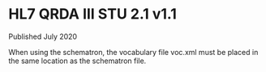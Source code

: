 # HL7 QRDA III STU 2.1 v1.1

Published July 2020

When  using the schematron, the vocabulary file voc.xml must be placed in the same location as the schematron file.